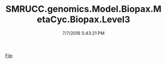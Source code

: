 ﻿---
title: SMRUCC.genomics.Model.Biopax.MetaCyc.Biopax.Level3
date: 7/7/2016 5:43:21 PM
---

[File](T-SMRUCC.genomics.Model.Biopax.MetaCyc.Biopax.Level3.File.html)
